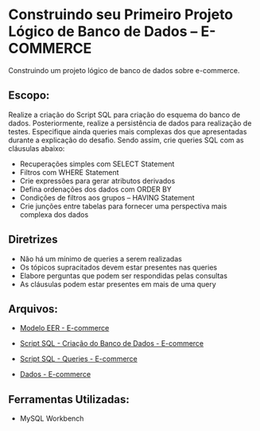 # Construindo seu Primeiro Projeto Lógico de Banco de Dados – E-COMMERCE

Construindo um projeto lógico de banco de dados sobre e-commerce.

## Escopo:

Realize a criação do Script SQL para criação do esquema do banco de dados. Posteriormente, realize a persistência de dados para realização de testes. 
Especifique ainda queries mais complexas dos que apresentadas durante a explicação do desafio. Sendo assim, crie queries SQL com as cláusulas abaixo:
- Recuperações simples com SELECT Statement
- Filtros com WHERE Statement
- Crie expressões para gerar atributos derivados
- Defina ordenações dos dados com ORDER BY
- Condições de filtros aos grupos – HAVING Statement
- Crie junções entre tabelas para fornecer uma perspectiva mais complexa dos dados

## Diretrizes
  - Não há um mínimo de queries a serem realizadas
  - Os tópicos supracitados devem estar presentes nas queries
  - Elabore perguntas que podem ser respondidas pelas consultas
  - As cláusulas podem estar presentes em mais de uma query

## Arquivos:

- [Modelo EER - E-commerce](https://github.com/bccalegari/sql_database_specialist_dio/blob/main/1.Modelo%20de%20Entidade%20Relacional%20com%20Banco%20De%20Dados/Refinando%20um%20Projeto%20Conceitual%20de%20Banco%20de%20Dados%20%E2%80%93%20E-COMMERCE/e_commerce_refinado_dio.pdf)

- [Script SQL - Criação do Banco de Dados - E-commerce](https://github.com/bccalegari/sql_database_specialist_dio/blob/main/2.Explorando%20a%20Linguagem%20de%20Consulta%20a%20Banco%20de%20Dados%20SQL/1.Construindo%20seu%20Primeiro%20Projeto%20L%C3%B3gico%20de%20Banco%20de%20Dados/e-commerce_refinado_dio_bd.sql)

- [Script SQL - Queries - E-commerce](https://github.com/bccalegari/sql_database_specialist_dio/blob/main/2.Explorando%20a%20Linguagem%20de%20Consulta%20a%20Banco%20de%20Dados%20SQL/1.Construindo%20seu%20Primeiro%20Projeto%20L%C3%B3gico%20de%20Banco%20de%20Dados/e-commerce_refinado_dio_query.sql)

- [Dados - E-commerce](https://github.com/bccalegari/sql_database_specialist_dio/tree/main/2.Explorando%20a%20Linguagem%20de%20Consulta%20a%20Banco%20de%20Dados%20SQL/1.Construindo%20seu%20Primeiro%20Projeto%20L%C3%B3gico%20de%20Banco%20de%20Dados/dados)

## Ferramentas Utilizadas:

- MySQL Workbench
